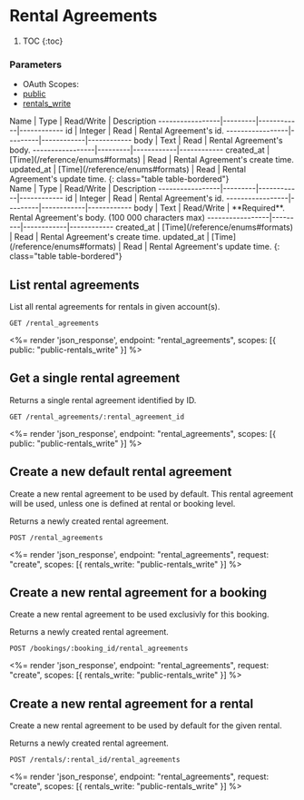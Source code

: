 # Rental Agreements

1. TOC
{:toc}

### Parameters
<ul class="nav nav-pills" role="tablist">
  <li class="disabled"><a>OAuth Scopes:</a></li>
  <li class="active"><a href="#public" role="tab" data-toggle="pill">public</a></li>
  <li><a href="#rentals_write" role="tab" data-toggle="pill">rentals_write</a></li>
</ul>
<div class="tab-content" markdown="1">
  <div class="tab-pane active" id="public" markdown="1">
Name             | Type    | Read/Write | Description
-----------------|---------|------------|------------
id               | Integer | Read       | Rental Agreement's id.
-----------------|---------|------------|------------
body             | Text    | Read       | Rental Agreement's body.
-----------------|---------|------------|------------
created_at       | [Time](/reference/enums#formats) | Read       | Rental Agreement's create time.
updated_at       | [Time](/reference/enums#formats) | Read       | Rental Agreement's update time.
{: class="table table-bordered"}
  </div>
  <div class="tab-pane" id="rentals_write" markdown="1">
Name             | Type    | Read/Write | Description
-----------------|---------|------------|------------
id               | Integer | Read       | Rental Agreement's id.
-----------------|---------|------------|------------
body             | Text    | Read/Write | **Required**. Rental Agreement's body. (100 000 characters max)
-----------------|---------|------------|------------
created_at       | [Time](/reference/enums#formats) | Read       | Rental Agreement's create time.
updated_at       | [Time](/reference/enums#formats) | Read       | Rental Agreement's update time.
{: class="table table-bordered"}
  </div>
</div>

## List rental agreements

List all rental agreements for rentals in given account(s).

~~~
GET /rental_agreements
~~~

<%= render 'json_response', endpoint: "rental_agreements",
  scopes: [{ public: "public-rentals_write" }] %>

## Get a single rental agreement

Returns a single rental agreement identified by ID.

~~~
GET /rental_agreements/:rental_agreement_id
~~~

<%= render 'json_response', endpoint: "rental_agreements",
  scopes: [{ public: "public-rentals_write" }] %>

## Create a new default rental agreement

Create a new rental agreement to be used by default.
This rental agreement will be used, unless one is defined at rental
or booking level.

Returns a newly created rental agreement.

~~~~
POST /rental_agreements
~~~~

<%= render 'json_response', endpoint: "rental_agreements", request: "create",
  scopes: [{ rentals_write: "public-rentals_write" }] %>

## Create a new rental agreement for a booking

Create a new rental agreement to be used exclusivly for this booking.

Returns a newly created rental agreement.

~~~~
POST /bookings/:booking_id/rental_agreements
~~~~

<%= render 'json_response', endpoint: "rental_agreements", request: "create",
  scopes: [{ rentals_write: "public-rentals_write" }] %>

## Create a new rental agreement for a rental

Create a new rental agreement to be used by default for the given rental.

Returns a newly created rental agreement.

~~~~
POST /rentals/:rental_id/rental_agreements
~~~~

<%= render 'json_response', endpoint: "rental_agreements", request: "create",
  scopes: [{ rentals_write: "public-rentals_write" }] %>
